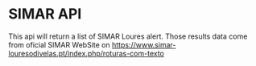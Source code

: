 # SIMAR API

This api will return a list of SIMAR Loures alert.
Those results data come from oficial SIMAR WebSite on https://www.simar-louresodivelas.pt/index.php/roturas-com-texto